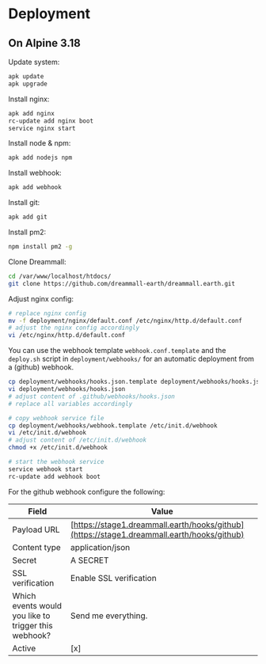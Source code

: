 # Deployment

## On Alpine 3.18

Update system:
```bash
apk update
apk upgrade
```

Install nginx:
```bash
apk add nginx
rc-update add nginx boot
service nginx start
```

Install node & npm:
```bash
apk add nodejs npm
```

Install webhook:
```bash
apk add webhook
```

Install git:
```bash
apk add git
```

Install pm2:
```bash
npm install pm2 -g
```

Clone Dreammall:
```bash
cd /var/www/localhost/htdocs/
git clone https://github.com/dreammall-earth/dreammall.earth.git
```

Adjust nginx config:
```bash
# replace nginx config
mv -f deployment/nginx/default.conf /etc/nginx/http.d/default.conf
# adjust the nginx config accordingly
vi /etc/nginx/http.d/default.conf
```

You can use the webhook template `webhook.conf.template` and the `deploy.sh` script in `deployment/webhooks/` for an automatic deployment from a (github) webhook.
```bash
cp deployment/webhooks/hooks.json.template deployment/webhooks/hooks.json
vi deployment/webhooks/hooks.json
# adjust content of .github/webhooks/hooks.json
# replace all variables accordingly

# copy webhook service file
cp deployment/webhooks/webhook.template /etc/init.d/webhook
vi /etc/init.d/webhook
# adjust content of /etc/init.d/webhook
chmod +x /etc/init.d/webhook

# start the webhook service
service webhook start
rc-update add webhook boot
```

For the github webhook configure the following:

| Field                                                | Value                                                                                      |
|------------------------------------------------------|--------------------------------------------------------------------------------------------|
| Payload URL                                          | [https://stage1.dreammall.earth/hooks/github](https://stage1.dreammall.earth/hooks/github) |
| Content type                                         | application/json                                                                           |
| Secret                                               | A SECRET                                                                                   |
| SSL verification                                     | Enable SSL verification                                                                    |
| Which events would you like to trigger this webhook? | Send me everything.                                                                        |
| Active                                               | [x]                                                                                        |
